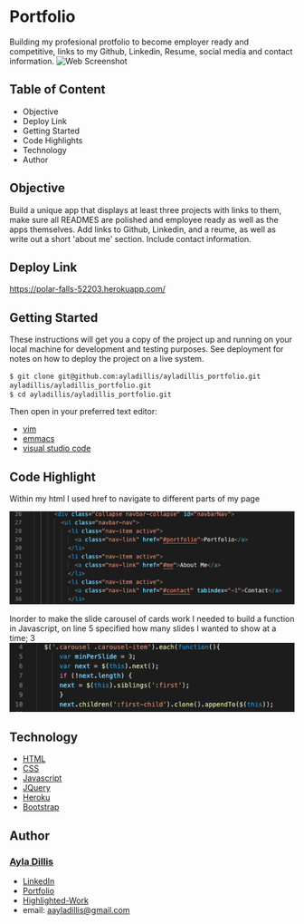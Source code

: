 # Portfolio
Building my profesional protfolio to become employer ready and competitive, links to my Github, Linkedin, Resume, social media and contact information. 
![Web Screenshot](https://media.giphy.com/media/L12YH9Krpas4s862CX/giphy.gif)


## Table of Content
- Objective
- Deploy Link
- Getting Started
- Code Highlights
- Technology
- Author 

## Objective
Build a unique app that displays at least three projects with links to them, make sure all READMES are polished and employee ready as well as the apps themselves. Add links to Github, Linkedin, and a reume, as well as write out a short 'about me' section. Include contact information. 

## Deploy Link

https://polar-falls-52203.herokuapp.com/ 

## Getting Started
These instructions will get you a copy of the project up and running on your local machine for development and testing purposes. See deployment for notes on how to deploy the project on a live system.

```
$ git clone git@github.com:ayladillis/ayladillis_portfolio.git
ayladillis/ayladillis_portfolio.git
$ cd ayladillis/ayladillis_portfolio.git
```
Then open in your preferred text editor:
- [vim](https://www.vim.org/) 
- [emmacs](https://www.gnu.org/software/emacs/)
- [visual studio code](https://code.visualstudio.com/) 

## Code Highlight

Within my html I used href to navigate to different parts of my page 

![Web Screenshot](./public/img/code1.png)

Inorder to make the slide carousel of cards work I needed to build a function in Javascript, on line 5 specified how many slides I wanted to show at a time; 3
![Web Screenshot](./public/img/code2.png)


## Technology
* [HTML](https://developer.mozilla.org/en-US/docs/Web/HTML)
* [CSS](https://developer.mozilla.org/en-US/docs/Web/CSS)
* [Javascript](https://developer.mozilla.org/en-US/docs/Web/JavaScrip)
* [JQuery](https://jquery.com/)
* [Heroku](https://dashboard.heroku.com)
* [Bootstrap](https://getbootstrap.com/)

## Author
### [Ayla Dillis](https://github.com/ayladillis)
- [LinkedIn](https://www.linkedin.com/in/ayladillis/)
- [Portfolio]()
- [Highlighted-Work](https://ayladillis.github.io/Coding-Bootcamp-Project-1-Zillow-Maps-API-AD/)
- email: aayladillis@gmail.com